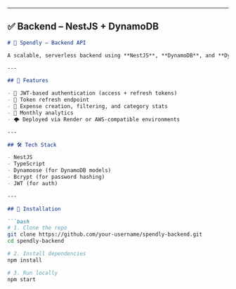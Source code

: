 
---

## ✅ **Backend – NestJS + DynamoDB**

```markdown
# 🧠 Spendly – Backend API

A scalable, serverless backend using **NestJS**, **DynamoDB**, and **Dynamoose** to power the Spendly expense tracking mobile app.

---

## 🚀 Features

- 🔐 JWT-based authentication (access + refresh tokens)
- 🔄 Token refresh endpoint
- 🧾 Expense creation, filtering, and category stats
- 📅 Monthly analytics
- 🌩️ Deployed via Render or AWS-compatible environments

---

## 🛠️ Tech Stack

- NestJS
- TypeScript
- Dynamoose (for DynamoDB models)
- Bcrypt (for password hashing)
- JWT (for auth)

---

## 🔧 Installation

```bash
# 1. Clone the repo
git clone https://github.com/your-username/spendly-backend.git
cd spendly-backend

# 2. Install dependencies
npm install

# 3. Run locally
npm start
